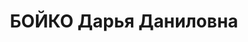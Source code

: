 ---
title: БОЙКО Дарья Даниловна
description: "Род. в 1896, Полтавская губ. Проживала: г. Красноярск. Медсестрой в\
  \ поликлинике № 2 \n  Арестована 17.12.1936. Обв.: террористическая деятельность.\
  \ Приговор: ВК ВС СССР, 24.04.1937 – 8 лет ИТЛ. \n  Реабилитирована ВК ВС СССР 24.09.1959"
---